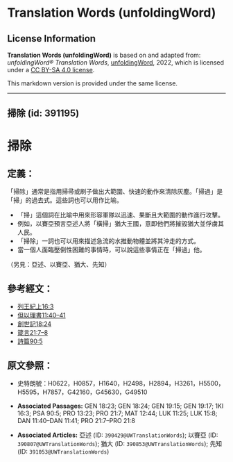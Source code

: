 # Translation Words (unfoldingWord)

## License Information

**Translation Words (unfoldingWord)** is based on and adapted from: _unfoldingWord® Translation Words_, [unfoldingWord](https://unfoldingword.org/utw), 2022, which is licensed under a [CC BY-SA 4.0 license](https://creativecommons.org/licenses/by-sa/4.0/legalcode.en).

This markdown version is provided under the same license.



--------------------------------

## 掃除 (id: 391195)

掃除
==

定義：
---

「掃除」通常是指用掃帚或刷子做出大範圍、快速的動作來清除灰塵。「掃過」是「掃」的過去式。這些詞也可以用作比喻。

* 「掃」這個詞在比喻中用來形容軍隊以迅速、果斷且大範圍的動作進行攻擊。
* 例如，以賽亞預言亞述人將「橫掃」猶大王國，意即他們將摧毀猶大並俘虜其人民。
* 「掃除」一詞也可以用來描述急流的水推動物體並將其沖走的方式。
* 當一個人面臨壓倒性困難的事情時，可以說這些事情正在「掃過」他。

（另見：亞述、以賽亞、猶大、先知）

參考經文：
-----

* [列王紀上16:3](https://ref.ly/1Kgs16:3)
* [但以理書11:40–41](https://ref.ly/Dan11:40-Dan11:41)
* [創世記18:24](https://ref.ly/Gen18:24)
* [箴言21:7–8](https://ref.ly/Prov21:7-Prov21:8)
* [詩篇90:5](https://ref.ly/Ps90:5)

原文參照：
-----

* 史特朗號：H0622，H0857，H1640，H2498，H2894，H3261，H5500，H5595，H7857，G42160，G45630，G49510

* **Associated Passages:** GEN 18:23; GEN 18:24; GEN 19:15; GEN 19:17; 1KI 16:3; PSA 90:5; PRO 13:23; PRO 21:7; MAT 12:44; LUK 11:25; LUK 15:8; DAN 11:40–DAN 11:41; PRO 21:7–PRO 21:8
* **Associated Articles:** 亞述 (ID: `390429@UWTranslationWords`); 以賽亞 (ID: `390807@UWTranslationWords`); 猶大 (ID: `390853@UWTranslationWords`); 先知 (ID: `391053@UWTranslationWords`)

